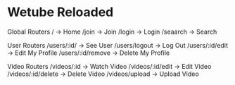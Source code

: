 # Wetube Reloaded

Global Routers
/ -> Home
/join -> Join
/login -> Login
/seaarch -> Search

User Routers
/users/:id/ -> See User
/users/logout -> Log Out
/users/:id/edit -> Edit My Profile
/users/:id/remove -> Delete My Profile

Video Routers
/videos/:id -> Watch Video
/videos/:id/edit -> Edit Video
/videos/:id/delete -> Delete Video
/videos/upload -> Upload Video
